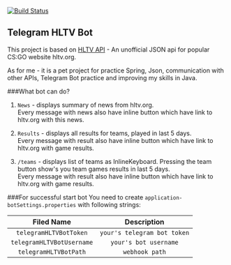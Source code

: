 [![Build Status](https://www.travis-ci.com/VaolEr/TelegramHLTVBot.svg?branch=master)](https://www.travis-ci.com/VaolEr/TelegramHLTVBot)
## Telegram HLTV Bot

This project is based on [HLTV API](https://github.com/dajk/hltv-api)  - An unofficial JSON api for popular CS:GO website hltv.org.

As for me - it is a pet project for practice Spring, Json, communication with other APIs, Telegram Bot practice and improving my skills in Java.

###What bot can do?
1. `News` - displays summary of news from hltv.org.\
   Every message with news also have inline button which have link to hltv.org with this news.
   
2. `Results` - displays all results for teams, played in last 5 days.\
   Every message with result also have inline button which have link to hltv.org with game results.
    
3. `/teams` - displays list of teams as InlineKeyboard. Pressing the team button show's you team games results in last 5 days.\
       Every message with result also have inline button which have link to hltv.org with game results.


###For successful start bot You need to create `application-botSettings.properties` with following strings:

| Filed Name | Description |
| :---: | :---: |
|`telegramHLTVBotToken`|  `your's telegram bot token`
|`telegramHLTVBotUsername`|  `your's bot username` |
|`telegramHLTVBotPath`|  `webhook path` |
